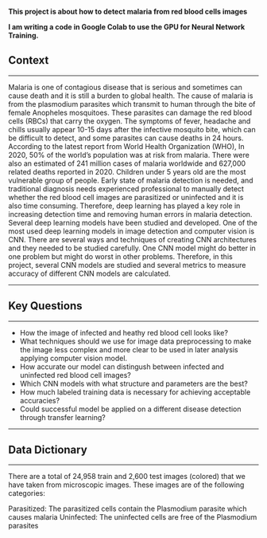 **This project is about how to detect malaria from red blood cells images**  

**I am writing a code in Google Colab to use the GPU for Neural Network Training.**


## **Context**
------
Malaria is one of contagious disease that is serious and sometimes can cause death and it is still a burden to global health. The cause of malaria is from the plasmodium parasites which transmit to human through the bite of female Anopheles mosquitoes. These parasites can damage the red blood cells (RBCs) that carry the oxygen. The symptoms of fever, headache and chills usually appear 10-15 days after the infective mosquito bite, which can be difficult to detect, and some parasites can cause deaths in 24 hours. 
According to the latest report from World Health Organization (WHO),  In 2020, 50% of the world’s population was at risk from malaria. There were also an estimated of 241 million cases of malaria worldwide and 627,000 related deaths reported in 2020. Children under 5 years old are the most vulnerable group of people.
Early state of malaria detection is needed, and traditional diagnosis needs experienced professional to manually detect whether the red blood cell images are parasitized or uninfected and it is also time consuming. Therefore, deep learning has played a key role in increasing detection time and removing human errors in malaria detection. Several deep learning models have been studied and developed. One of the most used deep learning models in image detection and computer vision is CNN. There are several ways and techniques of creating CNN architectures and they needed to be studied carefully. One CNN model might do better in one problem but might do worst in other problems. Therefore, in this project, several CNN models are studied and several metrics to measure accuracy of different CNN models are calculated.  


--------
## **Key Questions**
------  
* How the image of infected and heathy red blood cell looks like? 
* What techniques should we use for image data preprocessing to make the image less complex and more clear to be used in later analysis applying computer vision model.
* How accurate our model can distingush between infected and uninfected red blood cell images? 
* Which CNN models with what structure and parameters are the best?  
* How much labeled training data is necessary for achieving acceptable accuracies?  
* Could successful model be applied on a different disease detection through transfer learning?  
  
----------------------
## **Data Dictionary**
-----------------------  
There are a total of 24,958 train and 2,600 test images (colored) that we have taken from microscopic images. These images are of the following categories:

Parasitized: The parasitized cells contain the Plasmodium parasite which causes malaria
Uninfected: The uninfected cells are free of the Plasmodium parasites
